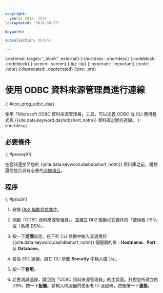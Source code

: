 ```yaml
---

copyright:
  years: 2014, 2019
lastupdated: "2018-09-25"

keywords:

subcollection: Db2whc

---
```


<!-- Attribute definitions --> 
{:external: target="_blank" .external}
{:shortdesc: .shortdesc}
{:codeblock: .codeblock}
{:screen: .screen}
{:tip: .tip}
{:important: .important}
{:note: .note}
{:deprecated: .deprecated}
{:pre: .pre}

# 使用 ODBC 資料來源管理員進行連線
{: #con_prog_odbc_dsa}

使用「Microsoft ODBC 資料來源管理員」工具，可以定義 ODBC 或 CLI 應用程式與 {{site.data.keyword.dashdbshort_notm}} 資料庫之間的連線。
{: shortdesc}

## 必要條件
{: #prereq91}

在嘗試連接至您的 {{site.data.keyword.dashdbshort_notm}} 資料庫之前，請驗證您是否具有必要的[必備項目](/docs/services/Db2whc/connecting?topic=Db2whc-connect_ov#prereqs)。

<!-- Before you can connect to your database, you must perform the following steps:

- [Verify prerequisites](prereqs.html), including installing driver packages, configuring your local environment, and downloading SSL certificates (if needed)
- Collect [connection information](credentials.html), including database details such as host name and port numbers, and connection credentials such as user ID and password -->

## 程序
{: #proc91}

1. 安裝 [Db2 驅動程式套件](/docs/services/Db2whc?topic=Db2whc-dr_pkg#dr_pkg)。

2. 開啟「ODBC 資料來源管理員」，並建立 Db2 驅動程式套件的「使用者 DSN」或「系統 DSN」。
    
3. 按一下**進階**設定。在下列 CLI 參數中輸入其適用於 {{site.data.keyword.dashdbshort_notm}} 伺服器的值：**Hostname**、**Port** 及 **Database**。
    
4. 若為 SSL 連線，請在 CLI 參數 **Security** 中輸入值 `SSL`。
    
5. 按一下**套用**。
    
6. 若要測試連線，請回到「ODBC 資料來源管理員」的主頁面。針對您所建立的 DSN，按一下**配置**。請輸入伺服器的使用者 ID 及密碼，然後按一下**連接**。

